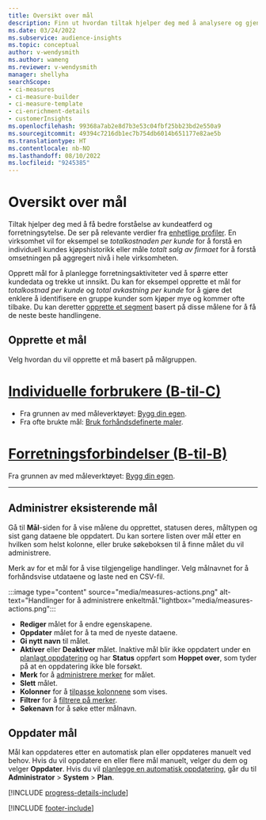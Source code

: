 ```yaml
---
title: Oversikt over mål
description: Finn ut hvordan tiltak hjelper deg med å analysere og gjenspeile selskapets ytelse.
ms.date: 03/24/2022
ms.subservice: audience-insights
ms.topic: conceptual
author: v-wendysmith
ms.author: wameng
ms.reviewer: v-wendysmith
manager: shellyha
searchScope:
- ci-measures
- ci-measure-builder
- ci-measure-template
- ci-enrichment-details
- customerInsights
ms.openlocfilehash: 99368a7ab2e8d7b3e53c04fbf25bb23bd2e550a9
ms.sourcegitcommit: 49394c7216db1ec7b754db6014b651177e82ae5b
ms.translationtype: HT
ms.contentlocale: nb-NO
ms.lasthandoff: 08/10/2022
ms.locfileid: "9245385"
---
```

# <a name="measures-overview"></a>Oversikt over mål

Tiltak hjelper deg med å få bedre forståelse av kundeatferd og forretningsytelse. De ser på relevante verdier fra [enhetlige profiler](data-unification.md). En virksomhet vil for eksempel se *totalkostnaden per kunde* for å forstå en individuell kundes kjøpshistorikk eller måle *totalt salg av firmaet* for å forstå omsetningen på aggregert nivå i hele virksomheten.

Opprett mål for å planlegge forretningsaktiviteter ved å spørre etter kundedata og trekke ut innsikt. Du kan for eksempel opprette et mål for *totalkostnad per kunde* og *total avkastning per kunde* for å gjøre det enklere å identifisere en gruppe kunder som kjøper mye og kommer ofte tilbake. Du kan deretter [opprette et segment](segments.md) basert på disse målene for å få de neste beste handlingene.

## <a name="create-a-measure"></a>Opprette et mål

Velg hvordan du vil opprette et må basert på målgruppen.

# <a name="individual-consumers-b-to-c"></a>[Individuelle forbrukere (B-til-C)](#tab/b2c)

- Fra grunnen av med måleverktøyet: [Bygg din egen](measure-builder.md).
- Fra ofte brukte mål: [Bruk forhåndsdefinerte maler](measure-templates.md).

# <a name="business-accounts-b-to-b"></a>[Forretningsforbindelser (B-til-B)](#tab/b2b)

Fra grunnen av med måleverktøyet: [Bygg din egen](measure-builder.md).

---

## <a name="manage-existing-measures"></a>Administrer eksisterende mål

Gå til **Mål**-siden for å vise målene du opprettet, statusen deres, måltypen og sist gang dataene ble oppdatert. Du kan sortere listen over mål etter en hvilken som helst kolonne, eller bruke søkeboksen til å finne målet du vil administrere.

Merk av for et mål for å vise tilgjengelige handlinger. Velg målnavnet for å forhåndsvise utdataene og laste ned en CSV-fil.

:::image type="content" source="media/measures-actions.png" alt-text="Handlinger for å administrere enkeltmål."lightbox="media/measures-actions.png":::

- **Rediger** målet for å endre egenskapene.
- **Oppdater** målet for å ta med de nyeste dataene.
- **Gi nytt navn** til målet.
- **Aktiver** eller **Deaktiver** målet. Inaktive mål blir ikke oppdatert under en [planlagt oppdatering](schedule-refresh.md) og har **Status** oppført som **Hoppet over**, som tyder på at en oppdatering ikke ble forsøkt.
- **Merk** for å [administrere merker](work-with-tags-columns.md#manage-tags) for målet.
- **Slett** målet.
- **Kolonner** for å [tilpasse kolonnene](work-with-tags-columns.md#customize-columns) som vises.
- **Filtrer** for å [filtrere på merker](work-with-tags-columns.md#filter-on-tags).
- **Søkenavn** for å søke etter målnavn.

## <a name="refresh-measures"></a>Oppdater mål

Mål kan oppdateres etter en automatisk plan eller oppdateres manuelt ved behov. Hvis du vil oppdatere en eller flere mål manuelt, velger du dem og velger **Oppdater**. Hvis du vil [planlegge en automatisk oppdatering](schedule-refresh.md), går du til **Administrator** > **System** > **Plan**.

[!INCLUDE [progress-details-include](includes/progress-details-pane.md)]

[!INCLUDE [footer-include](includes/footer-banner.md)]
